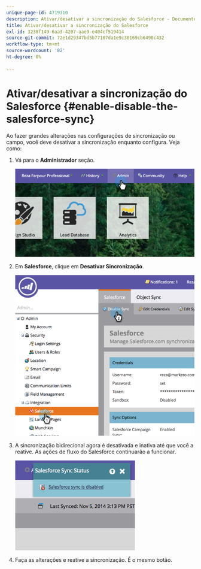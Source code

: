 ```yaml
---
unique-page-id: 4719310
description: Ativar/desativar a sincronização do Salesforce - Documentos do Marketo - Documentação do produto
title: Ativar/desativar a sincronização do Salesforce
exl-id: 3238f149-6aa3-4207-aae9-e404cf519414
source-git-commit: 72e1d29347bd5b77107da1e9c30169cb6490c432
workflow-type: tm+mt
source-wordcount: '82'
ht-degree: 0%

---
```


# Ativar/desativar a sincronização do Salesforce {#enable-disable-the-salesforce-sync}

Ao fazer grandes alterações nas configurações de sincronização ou campo, você deve desativar a sincronização enquanto configura. Veja como:

1. Vá para o **Administrador** seção.

   ![](assets/image2014-12-10-13-3a24-3a35.png)

1. Em **Salesforce**, clique em **Desativar Sincronização**.

   ![](assets/image2014-12-10-13-3a24-3a47.png)

1. A sincronização bidirecional agora é desativada e inativa até que você a reative. As ações de fluxo do Salesforce continuarão a funcionar.

   ![](assets/image2014-12-10-13-3a24-3a58.png)

1. Faça as alterações e reative a sincronização. É o mesmo botão.
